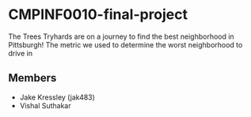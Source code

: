 # CMPINF0010-final-project
The Trees Tryhards are on a journey to find the best neighborhood in Pittsburgh!
The metric we used to determine the worst neighborhood to drive in
## Members

- Jake Kressley (jak483)
- Vishal Suthakar 
